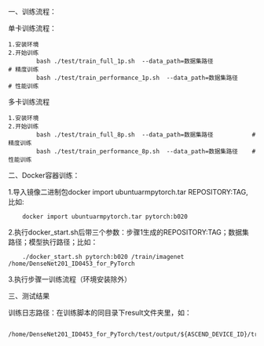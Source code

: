 一、训练流程：
    
单卡训练流程：

```
1.安装环境
2.开始训练
        bash ./test/train_full_1p.sh  --data_path=数据集路径             # 精度训练
        bash ./test/train_performance_1p.sh  --data_path=数据集路径     # 性能训练
```

	
多卡训练流程

```
1.安装环境
2.开始训练
        bash ./test/train_full_8p.sh  --data_path=数据集路径           # 精度训练
        bash ./test/train_performance_8p.sh  --data_path=数据集路径    # 性能训练
```


	
二、Docker容器训练：
    
1.导入镜像二进制包docker import ubuntuarmpytorch.tar REPOSITORY:TAG, 比如:

        docker import ubuntuarmpytorch.tar pytorch:b020

2.执行docker_start.sh后带三个参数：步骤1生成的REPOSITORY:TAG；数据集路径；模型执行路径；比如：

        ./docker_start.sh pytorch:b020 /train/imagenet /home/DenseNet201_ID0453_for_PyTorch

3.执行步骤一训练流程（环境安装除外）
	
三、测试结果
    
训练日志路径：在训练脚本的同目录下result文件夹里，如：

        /home/DenseNet201_ID0453_for_PyTorch/test/output/${ASCEND_DEVICE_ID}/train_${ASCEND_DEVICE_ID}.log
        